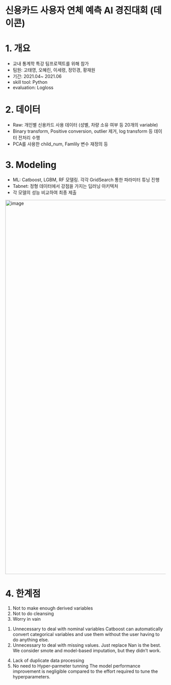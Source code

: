 # 신용카드 사용자 연체 예측 AI 경진대회 (데이콘)
# 1. 개요
- 교내 통계학 특강 팀프로젝트를 위해 참가 
- 팀원: 고태영, 오혜린, 이세령, 정민경, 황재원
- 기간: 2021.04~ 2021.06
- skill tool: Python
- evaluation: Logloss

# 2. 데이터 
- Raw: 개인별 신용카드 사용 데이터 (성별, 차량 소유 여부 등 20개의 variable)
- Binary transform, Positive conversion, outlier 제거, log transform 등 데이터 전처리 수행
- PCA를 사용한 child_num, Famlily 변수 재정의 등

# 3. Modeling
- ML: Catboost, LGBM, RF 모델링. 각각 GridSearch 통한 파라미터 튜닝 진행
- Tabnet: 정형 데이터에서 강점을 가지는 딥러닝 아키텍처
- 각 모델의 성능 비교하여 최종 제출
<img width="1173" alt="image" src="https://user-images.githubusercontent.com/79994991/167252518-4b229ab2-e4e7-42da-a55e-0a5725239799.png">

# 4. 한계점
1. Not to make enough derived variables
2. Not to do cleansing
3. Worry in vain
  1) Unnecessary to deal with nominal variables Catboost can automatically convert categorical variables and
  use them without the user having to do anything else.
  2) Unnecessary to deal with missing values.
  Just replace Nan is the best. We consider smote and model-based imputation, but they didn’t work.
4. Lack of duplicate data processing
5. No need to Hyper-parmeter tunning
The model performance improvement is negligible compared to the effort required to tune the hyperparameters.
